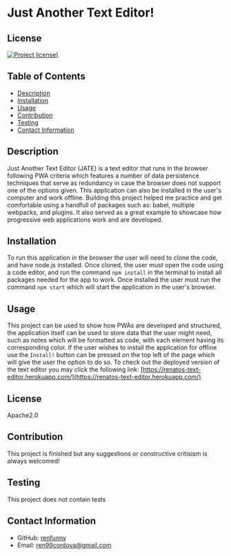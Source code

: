 # Just Another Text Editor!

## License

[![Project license](https://img.shields.io/badge/license-Apache2.0-green))](https://opensource.org/licenses/Apache-2.0)

## Table of Contents

- [Description](#description)
- [Installation](#installation)
- [Usage](#usage)
- [Contribution](#contribution)
- [Testing](#testing)
- [Contact Information](#contact-information)

## Description

Just Another Text Editor (JATE) is a text editor that runs in the browser following PWA criteria which features a number of data persistence techniques that serve as redundancy in case the browser does not support one of the options given. This application can also be installed in the user's computer and work offline. Building this project helped me practice and get comfortable using a handfull of packages such as: babel, multiple webpacks, and plugins. It also served as a great example to showcase how progressive web applications work and are developed.

## Installation

To run this application in the browser the user will need to clone the code, and have node.js installed. Once cloned, the user must open the code using a code editor, and run the command `npm install` in the terminal to install all packages needed for the app to work. Once installed the user must run the command `npm start` which will start the application in the user's browser.

## Usage

This project can be used to show how PWAs are developed and structured, the application itself can be used to store data that the user might need, such as notes which will be formatted as code, with each element having its corresponding color. If the user wishes to install the application for offline use the `Install!` button can be pressed on the top left of the page which will give the user the option to do so.
To check out the deployed version of the text editor you may click the following link: [https://renatos-text-editor.herokuapp.com/](https://renatos-text-editor.herokuapp.com/)

## License

Apache2.0

## Contribution

This project is finished but any suggestions or constructive critisism is always welcomed!

## Testing

This project does not contain tests

## Contact Information

- GitHub: [renfunny](https://github.com/renfunny)
- Email: [ren99cordova@gmail.com](mailto:ren99cordova@gmail.com)
